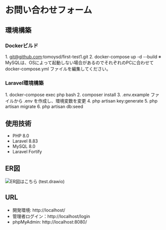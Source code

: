 # お問い合わせフォーム

## 環境構築

### Dockerビルド　
1\. git@github.com:tomoysd/first-test1.git 
2\. docker-compose up -d --build 
※ MySQLは、OSによって起動しない場合があるのでそれぞれのPCに合わせて docker-compose.yml ファイルを編集してください。




### Laravel環境構築 
1\. docker-compose exec php bash 
2\. composer install 
3\. .env.example ファイルから .env を作成し、環境変数を変更 
4\. php artisan key:generate 
5\. php artisan migrate 
6\. php artisan db:seed



## 使用技術 
- PHP 8.0
- Laravel 8.83
- MySQL 8.0
- Laravel Fortify





## ER図

![ER図はこちら (test.drawio)](test.png)


## URL 
- 開発環境: http://localhost/ 
- 管理者ログイン：http://localhost/login 
- phpMyAdmin: http://localhost:8080/ 

